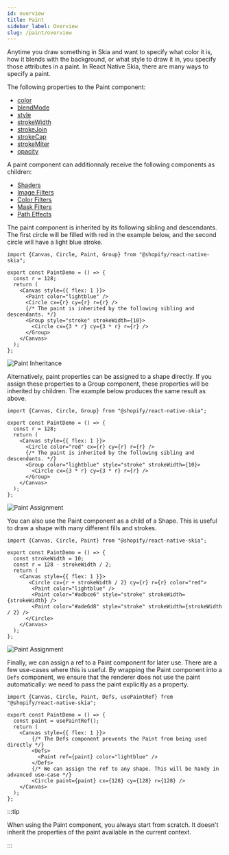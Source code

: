 ```yaml
---
id: overview
title: Paint
sidebar_label: Overview
slug: /paint/overview
---
```


Anytime you draw something in Skia and want to specify what color it is, how it blends with the background, or what style to draw it in, you specify those attributes in a paint.
In React Native Skia, there are many ways to specify a paint.

The following properties to the Paint component:
* [color](properties.md#color)            
* [blendMode](properties.md#blendMode)     
* [style](properties.md#style)             
* [strokeWidth](properties.md#strokeWidth) 
* [strokeJoin](properties.md#strokeJoin)   
* [strokeCap](properties.md#strokeCap)     
* [strokeMiter](properties.md#strokeMiter) 
* [opacity](properties.md#opacity)      

A paint component can additionnaly receive the following components as children:
* [Shaders](/docs/shaders/overview) 
* [Image Filters](/docs/image-filters/overview)
* [Color Filters](/docs/color-filters)
* [Mask Filters](/docs/mask-filters)
* [Path Effects](/docs/path-effects)

The paint component is inherited by its following sibling and descendants.
The first circle will be filled with red in the example below, and the second circle will have a light blue stroke.  

```tsx twoslash
import {Canvas, Circle, Paint, Group} from "@shopify/react-native-skia";

export const PaintDemo = () => {
  const r = 128;
  return (
    <Canvas style={{ flex: 1 }}>
      <Paint color="lightblue" />
      <Circle cx={r} cy={r} r={r} />
      {/* The paint is inherited by the following sibling and descendants. */}
      <Group style="stroke" strokeWidth={10}>
        <Circle cx={3 * r} cy={3 * r} r={r} />
      </Group>
    </Canvas>
  );
};
```

![Paint Inheritance](assets/inheritance.png)

Alternatively, paint properties can be assigned to a shape directly.
If you assign these properties to a Group component, these properties will be inherited by children.
The example below produces the same result as above.

```tsx twoslash
import {Canvas, Circle, Group} from "@shopify/react-native-skia";

export const PaintDemo = () => {
  const r = 128;
  return (
    <Canvas style={{ flex: 1 }}>
      <Circle color="red" cx={r} cy={r} r={r} />
      {/* The paint is inherited by the following sibling and descendants. */}
      <Group color="lightblue" style="stroke" strokeWidth={10}>
        <Circle cx={3 * r} cy={3 * r} r={r} />
      </Group>
    </Canvas>
  );
};
```

![Paint Assignment](assets/assignment.png)

You can also use the Paint component as a child of a Shape.
This is useful to draw a shape with many different fills and strokes.

```tsx twoslash
import {Canvas, Circle, Paint} from "@shopify/react-native-skia";

export const PaintDemo = () => {
  const strokeWidth = 10;
  const r = 128 - strokeWidth / 2;
  return (
    <Canvas style={{ flex: 1 }}>
       <Circle cx={r + strokeWidth / 2} cy={r} r={r} color="red">
        <Paint color="lightblue" />
        <Paint color="#adbce6" style="stroke" strokeWidth={strokeWidth} />
        <Paint color="#ade6d8" style="stroke" strokeWidth={strokeWidth / 2} />
      </Circle>
    </Canvas>
  );
};
```

![Paint Assignment](assets/strokes.png)

Finally, we can assign a ref to a Paint component for later use.
There are a few use-cases where this is useful.
By wrapping the Paint component into a `Defs` component, we ensure that the renderer does not use the paint automatically: we need to pass the paint explicitly as a property.

```tsx twoslash
import {Canvas, Circle, Paint, Defs, usePaintRef} from "@shopify/react-native-skia";

export const PaintDemo = () => {
  const paint = usePaintRef();
  return (
    <Canvas style={{ flex: 1 }}>
        {/* The Defs component prevents the Paint from being used directly */}
        <Defs>
          <Paint ref={paint} color="lightblue" />
        </Defs>
        {/* We can assign the ref to any shape. This will be handy in advanced use-case */}
        <Circle paint={paint} cx={128} cy={128} r={128} />
    </Canvas>
  );
};
```

:::tip

When using the Paint component, you always start from scratch.
It doesn't inherit the properties of the paint available in the current context.

:::
